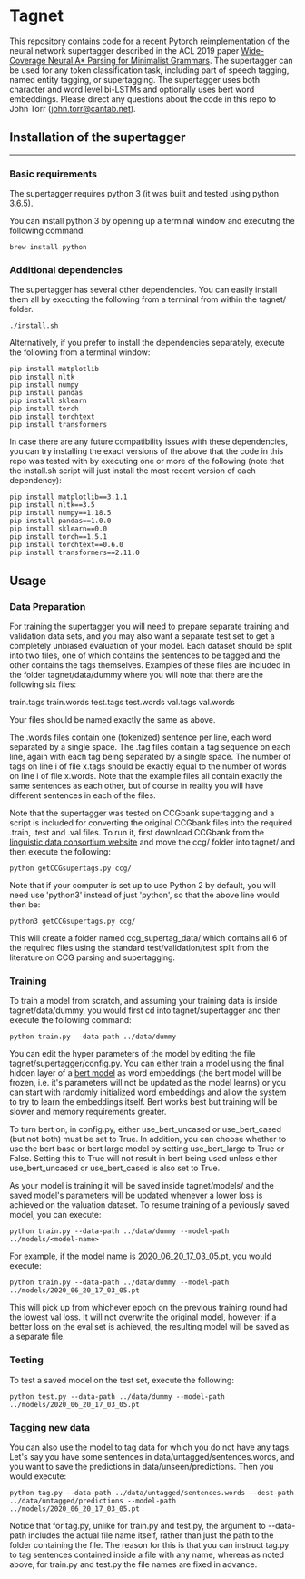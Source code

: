 # Tagnet

This repository contains code for a recent Pytorch reimplementation of the neural network supertagger described in the ACL 2019 paper [Wide-Coverage Neural A* Parsing for Minimalist Grammars](https://www.aclweb.org/anthology/P19-1238.pdf).  The supertagger can be used for any token classification task, including part of speech tagging, named entity tagging, or supertagging.  The supertagger uses both character and word level bi-LSTMs and optionally uses bert word embeddings.  Please direct any questions about the code in this repo to John Torr (john.torr@cantab.net).

## Installation of the supertagger
---------------

### Basic requirements

The supertagger requires python 3 (it was built and tested using python 3.6.5).

You can install python 3 by opening up a terminal window and executing the following command.

```
brew install python
```

### Additional dependencies

The supertagger has several other dependencies.  You can easily install them all by  executing the following from a terminal from within the tagnet/ folder.

```
./install.sh
```

Alternatively, if you prefer to install the dependencies separately, execute the following from a terminal window:

```
pip install matplotlib
pip install nltk
pip install numpy
pip install pandas
pip install sklearn
pip install torch
pip install torchtext
pip install transformers
```

In case there are any future compatibility issues with these dependencies, you can try installing the exact versions of the above that the code in this repo was tested with by executing one or more of the following (note that the install.sh script will just install the most recent version of each dependency):

```
pip install matplotlib==3.1.1
pip install nltk==3.5
pip install numpy==1.18.5
pip install pandas==1.0.0
pip install sklearn==0.0
pip install torch==1.5.1
pip install torchtext==0.6.0
pip install transformers==2.11.0
```

## Usage

### Data Preparation

For training the supertagger you will need to prepare separate training and validation data sets, and you may also want a separate test set to get a completely unbiased evaluation of your model.  Each dataset should be split into two files, one of which contains the sentences to be tagged and the other contains the tags themselves.  Examples of these files are included in the folder tagnet/data/dummy where you will note that there are the following six files:

train.tags
train.words
test.tags
test.words
val.tags
val.words

Your files should be named exactly the same as above.

The .words files contain one (tokenized) sentence per line, each word separated by a single space.  The .tag files contain a tag sequence on each line, again with each tag being separated by a single space.  The number of tags on line i of file x.tags should be exactly equal to the number of words on line i of file x.words.  Note that the example files all contain exactly the same sentences as each other, but of course in reality you will have different sentences in each of the files.

Note that the supertagger was tested on CCGbank supertagging and a script is included for converting the original CCGbank files into the required .train, .test and .val files.  To run it, first download CCGbank from the [linguistic data consortium website](https://catalog.ldc.upenn.edu/LDC2005T13) and move the ccg/ folder into tagnet/ and then execute the following:

```
python getCCGsupertags.py ccg/
```

Note that if your computer is set up to use Python 2 by default, you will need use 'python3' instead of just 'python', so that the above line would then be:

```
python3 getCCGsupertags.py ccg/
```

This will create a folder named ccg_supertag_data/ which contains all 6 of the required files using the standard test/validation/test split from the literature on CCG parsing and supertagging.

### Training

To train a model from scratch, and assuming your training data is inside tagnet/data/dummy, you would first cd into tagnet/supertagger and then execute the following command:

```
python train.py --data-path ../data/dummy
```

You can edit the hyper parameters of the model by editing the file tagnet/supertagger/config.py.  You can either train a model using the final hidden layer of a [bert model](https://arxiv.org/pdf/1810.04805.pdf) as word embeddings (the bert model will be frozen, i.e. it's parameters will not be updated as the model learns) or you can start with randomly initialized word embeddings and allow the system to try to learn the embeddings itself.  Bert works best but training will be slower and memory requirements greater.

To turn bert on, in config.py, either use_bert_uncased or use_bert_cased (but not both) must be set to True.  In addition, you can choose whether to use the bert base or bert large model by setting use_bert_large to True or False.  Setting this to True will not result in bert being used unless either use_bert_uncased or use_bert_cased is also set to True.

As your model is training it will be saved inside tagnet/models/ and the saved model's parameters will be updated whenever a lower loss is achieved on the valuation dataset.  To resume training of a peviously saved model, you can execute:

```
python train.py --data-path ../data/dummy --model-path ../models/<model-name>
```

For example, if the model name is 2020_06_20_17_03_05.pt, you would execute:

```
python train.py --data-path ../data/dummy --model-path ../models/2020_06_20_17_03_05.pt
```

This will pick up from whichever epoch on the previous training round had the lowest val loss.  It will not overwrite the original model, however; if a better loss on the eval set is achieved, the resulting model will be saved as a separate file.

### Testing

To test a saved model on the test set, execute the following:

```
python test.py --data-path ../data/dummy --model-path ../models/2020_06_20_17_03_05.pt
```

### Tagging new data

You can also use the model to tag data for which you do not have any tags.  Let's say you have some sentences in data/untagged/sentences.words, and you want to save the predictions in data/unseen/predictions.  Then you would execute:

```
python tag.py --data-path ../data/untagged/sentences.words --dest-path ../data/untagged/predictions --model-path ../models/2020_06_20_17_03_05.pt
```

Notice that for tag.py, unlike for train.py and test.py, the argument to --data-path includes the actual file name itself, rather than just the path to the folder containing the file.  The reason for this is that you can instruct tag.py to tag sentences contained inside a file with any name, whereas as noted above, for train.py and test.py the file names are fixed in advance.



